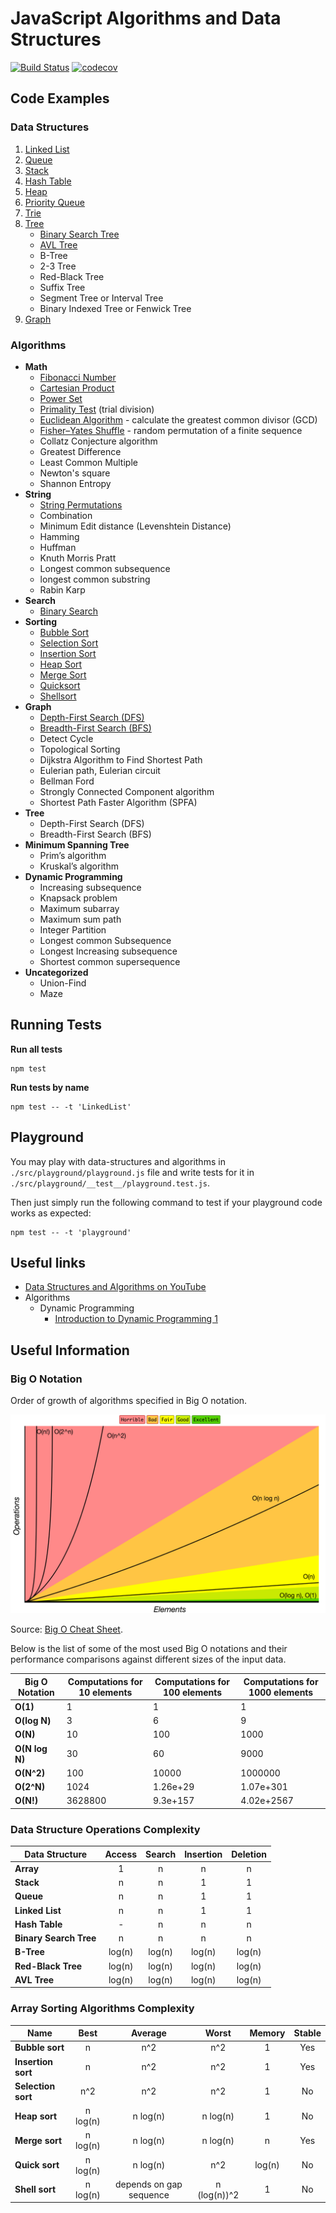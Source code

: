 # JavaScript Algorithms and Data Structures

[![Build Status](https://travis-ci.org/trekhleb/javascript-algorithms.svg?branch=master)](https://travis-ci.org/trekhleb/javascript-algorithms)
[![codecov](https://codecov.io/gh/trekhleb/javascript-algorithms/branch/master/graph/badge.svg)](https://codecov.io/gh/trekhleb/javascript-algorithms)

## Code Examples

### Data Structures

1. [Linked List](https://github.com/trekhleb/javascript-algorithms/tree/master/src/data-structures/linked-list)
2. [Queue](https://github.com/trekhleb/javascript-algorithms/tree/master/src/data-structures/queue)
3. [Stack](https://github.com/trekhleb/javascript-algorithms/tree/master/src/data-structures/stack)
4. [Hash Table](https://github.com/trekhleb/javascript-algorithms/tree/master/src/data-structures/hash-table)
5. [Heap](https://github.com/trekhleb/javascript-algorithms/tree/master/src/data-structures/heap)
6. [Priority Queue](https://github.com/trekhleb/javascript-algorithms/tree/master/src/data-structures/priority-queue)
7. [Trie](https://github.com/trekhleb/javascript-algorithms/tree/master/src/data-structures/trie)
8. [Tree](https://github.com/trekhleb/javascript-algorithms/tree/master/src/data-structures/tree)
    * [Binary Search Tree](https://github.com/trekhleb/javascript-algorithms/tree/master/src/data-structures/tree/binary-search-tree)
    * [AVL Tree](https://github.com/trekhleb/javascript-algorithms/tree/master/src/data-structures/tree/avl-tree)
    * B-Tree
    * 2-3 Tree
    * Red-Black Tree
    * Suffix Tree
    * Segment Tree or Interval Tree
    * Binary Indexed Tree or Fenwick Tree
9. [Graph](https://github.com/trekhleb/javascript-algorithms/tree/master/src/data-structures/graph)

### Algorithms

* **Math**
  * [Fibonacci Number](https://github.com/trekhleb/javascript-algorithms/tree/master/src/algorithms/math/fibonacci)
  * [Cartesian Product](https://github.com/trekhleb/javascript-algorithms/tree/master/src/algorithms/math/cartesian-product)
  * [Power Set](https://github.com/trekhleb/javascript-algorithms/tree/master/src/algorithms/math/power-set)
  * [Primality Test](https://github.com/trekhleb/javascript-algorithms/tree/master/src/algorithms/math/primality-test) (trial division)
  * [Euclidean Algorithm](https://github.com/trekhleb/javascript-algorithms/tree/master/src/algorithms/math/euclidean-algorithm) - calculate the greatest common divisor (GCD)
  * [Fisher–Yates Shuffle](https://github.com/trekhleb/javascript-algorithms/tree/master/src/algorithms/math/fisher-yates) - random permutation of a finite sequence
  * Collatz Conjecture algorithm
  * Greatest Difference
  * Least Common Multiple
  * Newton's square
  * Shannon Entropy
* **String**
  * [String Permutations](https://github.com/trekhleb/javascript-algorithms/tree/master/src/algorithms/string/permutations)
  * Combination
  * Minimum Edit distance (Levenshtein Distance)
  * Hamming
  * Huffman
  * Knuth Morris Pratt
  * Longest common subsequence
  * longest common substring
  * Rabin Karp
* **Search**
  * [Binary Search](https://github.com/trekhleb/javascript-algorithms/tree/master/src/algorithms/search/binary-search)
* **Sorting**
  * [Bubble Sort](https://github.com/trekhleb/javascript-algorithms/tree/master/src/algorithms/sorting/bubble-sort)
  * [Selection Sort](https://github.com/trekhleb/javascript-algorithms/tree/master/src/algorithms/sorting/selection-sort)
  * [Insertion Sort](https://github.com/trekhleb/javascript-algorithms/tree/master/src/algorithms/sorting/insertion-sort)
  * [Heap Sort](https://github.com/trekhleb/javascript-algorithms/tree/master/src/algorithms/sorting/heap-sort)
  * [Merge Sort](https://github.com/trekhleb/javascript-algorithms/tree/master/src/algorithms/sorting/merge-sort)
  * [Quicksort](https://github.com/trekhleb/javascript-algorithms/tree/master/src/algorithms/sorting/quick-sort)
  * [Shellsort](https://github.com/trekhleb/javascript-algorithms/tree/master/src/algorithms/sorting/shell-sort)
* **Graph**
  * [Depth-First Search (DFS)](https://github.com/trekhleb/javascript-algorithms/tree/master/src/algorithms/graph/depth-first-search)
  * [Breadth-First Search (BFS)](https://github.com/trekhleb/javascript-algorithms/tree/master/src/algorithms/graph/breadth-first-search)
  * Detect Cycle
  * Topological Sorting
  * Dijkstra Algorithm to Find Shortest Path
  * Eulerian path, Eulerian circuit
  * Bellman Ford
  * Strongly Connected Component algorithm
  * Shortest Path Faster Algorithm (SPFA)
* **Tree**  
  * Depth-First Search (DFS)
  * Breadth-First Search (BFS)
* **Minimum Spanning Tree**
  * Prim’s algorithm
  * Kruskal’s algorithm
* **Dynamic Programming**
  * Increasing subsequence
  * Knapsack problem
  * Maximum subarray
  * Maximum sum path
  * Integer Partition
  * Longest common Subsequence
  * Longest Increasing subsequence
  * Shortest common supersequence
* **Uncategorized**  
  * Union-Find
  * Maze
  

## Running Tests

**Run all tests**
```
npm test
```

**Run tests by name**
```
npm test -- -t 'LinkedList'
```

## Playground

You may play with data-structures and algorithms in `./src/playground/playground.js` file and write
tests for it in `./src/playground/__test__/playground.test.js`.

Then just simply run the following command to test if your playground code works as expected:

```
npm test -- -t 'playground'
```

## Useful links

* [Data Structures and Algorithms on YouTube](https://www.youtube.com/playlist?list=PLLXdhg_r2hKA7DPDsunoDZ-Z769jWn4R8)
* Algorithms
  * Dynamic Programming
    * [Introduction to Dynamic Programming 1](https://www.hackerearth.com/practice/algorithms/dynamic-programming/introduction-to-dynamic-programming-1/tutorial/)

## Useful Information

### Big O Notation
    
Order of growth of algorithms specified in Big O notation.
    
![Big O graphs](https://github.com/trekhleb/javascript-algorithms/blob/master/assets/big-o-graph.png)

Source: [Big O Cheat Sheet](http://bigocheatsheet.com/).
    
Below is the list of some of the most used Big O notations and their performance comparisons against different sizes of the input data.

| Big O Notation | Computations for 10 elements | Computations for 100 elements | Computations for 1000 elements  |
| -------------- | ---------------------------- | ----------------------------- | ------------------------------- |
| **O(1)**       | 1                            | 1                             | 1                               |
| **O(log N)**   | 3                            | 6                             | 9                               |
| **O(N)**       | 10                           | 100                           | 1000                            |
| **O(N log N)** | 30                           | 60                            | 9000                            |
| **O(N^2)**     | 100                          | 10000                         | 1000000                         |
| **O(2^N)**     | 1024                         | 1.26e+29                      | 1.07e+301                       |
| **O(N!)**      | 3628800                      | 9.3e+157                      | 4.02e+2567                      |

### Data Structure Operations Complexity
        
| Data Structure          | Access    | Search    | Insertion | Deletion  |
| ----------------------- | :-------: | :-------: | :-------: | :-------: | 
| **Array**               | 1         | n         | n         | n         |
| **Stack**               | n         | n         | 1         | 1         |
| **Queue**               | n         | n         | 1         | 1         | 
| **Linked List**         | n         | n         | 1         | 1         |
| **Hash Table**          | -         | n         | n         | n         |
| **Binary Search Tree**  | n         | n         | n         | n         |
| **B-Tree**              | log(n)    | log(n)    | log(n)    | log(n)    |
| **Red-Black Tree**      | log(n)    | log(n)    | log(n)    | log(n)    |
| **AVL Tree**            | log(n)    | log(n)    | log(n)    | log(n)    |

### Array Sorting Algorithms Complexity

| Name                  | Best      | Average   | Worst         | Memory    | Stable    |
| --------------------- | :-------: | :-------: | :-----------: | :-------: | :-------: |
| **Bubble sort**       | n         | n^2       | n^2           | 1         | Yes       |
| **Insertion sort**    | n         | n^2       | n^2           | 1         | Yes       |
| **Selection sort**    | n^2       | n^2       | n^2           | 1         | No        |
| **Heap sort**         | n log(n)  | n log(n)  | n log(n)      | 1         | No        |
| **Merge sort**        | n log(n)  | n log(n)  | n log(n)      | n         | Yes       |
| **Quick sort**        | n log(n)  | n log(n)  | n^2           | log(n)    | No        |
| **Shell sort**        | n log(n)  | depends on gap sequence  | n (log(n))^2  | 1         | No        |
